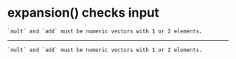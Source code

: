 # expansion() checks input

    `mult` and `add` must be numeric vectors with 1 or 2 elements.

---

    `mult` and `add` must be numeric vectors with 1 or 2 elements.

